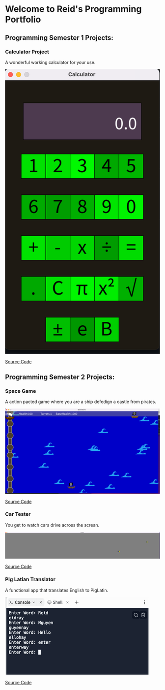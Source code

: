 # Welcome to Reid's Programming Portfolio

## Programming Semester 1 Projects:

### Calculator Project

A wonderful working calculator for your use.

![Calculator](https://github.com/Reid-Dzung/A-3-Programming-Portfolio/blob/gh-pages/Images/Screen%20Shot%202023-03-01%20at%2011.58.50%20AM.png?raw=true)

[Source Code](https://github.com/Reid-Dzung/A-3-Programming-Portfolio/tree/gh-pages/src/Calculator)

## Programming Semester 2 Projects:

### Space Game

A action pacted game where you are a ship defedign a castle from pirates.

![SpaceGame](https://github.com/Reid-Dzung/A-3-Programming-Portfolio/blob/gh-pages/Images/Screen%20Shot%202023-03-01%20at%2012.10.32%20PM.png?raw=true)

[Source Code](https://github.com/Reid-Dzung/A-3-Programming-Portfolio/tree/gh-pages/src/SpaceGame)

### Car Tester

You get to watch cars drive across the screan.

![CarTester](https://github.com/Reid-Dzung/A-3-Programming-Portfolio/blob/gh-pages/Images/Screen%20Shot%202023-03-01%20at%2012.14.32%20PM.png?raw=true)

[Source Code](https://github.com/Reid-Dzung/A-3-Programming-Portfolio/tree/gh-pages/src/CarTester)

### Pig Latian Translator

A functional app that translates English to PigLatin.

![Piglatin](https://github.com/Reid-Dzung/A-3-Programming-Portfolio/blob/gh-pages/Images/Screen%20Shot%202023-03-16%20at%208.23.55%20PM.png)

[Source Code](https://github.com/Reid-Dzung/A-3-Programming-Portfolio/tree/gh-pages/src/Piglatin)

